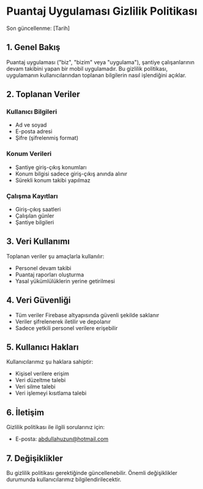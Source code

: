 # Puantaj Uygulaması Gizlilik Politikası

Son güncellenme: [Tarih]

## 1. Genel Bakış

Puantaj uygulaması ("biz", "bizim" veya "uygulama"), şantiye çalışanlarının devam takibini yapan bir mobil uygulamadır. Bu gizlilik politikası, uygulamanın kullanıcılarından toplanan bilgilerin nasıl işlendiğini açıklar.

## 2. Toplanan Veriler

### Kullanıcı Bilgileri
- Ad ve soyad
- E-posta adresi
- Şifre (şifrelenmiş format)

### Konum Verileri
- Şantiye giriş-çıkış konumları
- Konum bilgisi sadece giriş-çıkış anında alınır
- Sürekli konum takibi yapılmaz

### Çalışma Kayıtları
- Giriş-çıkış saatleri
- Çalışılan günler
- Şantiye bilgileri

## 3. Veri Kullanımı

Toplanan veriler şu amaçlarla kullanılır:
- Personel devam takibi
- Puantaj raporları oluşturma
- Yasal yükümlülüklerin yerine getirilmesi

## 4. Veri Güvenliği

- Tüm veriler Firebase altyapısında güvenli şekilde saklanır
- Veriler şifrelenerek iletilir ve depolanır
- Sadece yetkili personel verilere erişebilir

## 5. Kullanıcı Hakları

Kullanıcılarımız şu haklara sahiptir:
- Kişisel verilere erişim
- Veri düzeltme talebi
- Veri silme talebi
- Veri işlemeyi kısıtlama talebi

## 6. İletişim

Gizlilik politikası ile ilgili sorularınız için:
- E-posta: abdullahuzun@hotmail.com


## 7. Değişiklikler

Bu gizlilik politikası gerektiğinde güncellenebilir. Önemli değişiklikler durumunda kullanıcılarımız bilgilendirilecektir.
